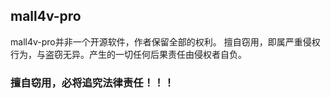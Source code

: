 ## mall4v-pro

mall4v-pro并非一个开源软件，作者保留全部的权利。 擅自窃用，即属严重侵权行为，与盗窃无异。产生的一切任何后果责任由侵权者自负。

### 擅自窃用，必将追究法律责任！！！

